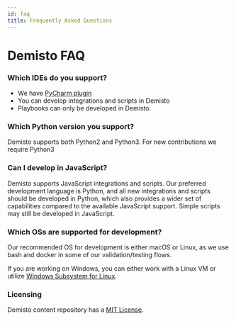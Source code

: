 ```yaml
---
id: faq
title: Frequently Asked Questions
---
```

# Demisto FAQ

### Which IDEs do you support?
- We have [PyCharm plugin](https://plugins.jetbrains.com/plugin/12093-demisto-add-on-for-pycharm)
- You can develop integrations and scripts in Demisto
- Playbooks can only be developed in Demisto.

### Which Python version you support?
Demisto supports both Python2 and Python3. For new contributions we require Python3

### Can I develop in JavaScript?
Demisto supports JavaScript integrations and scripts. Our preferred development language is Python, and all new integrations and scripts should be developed in Python, which also provides a wider set of capabilities compared to the available JavaScript support. Simple scripts may still be developed in JavaScript.

### Which OSs are supported for development?
Our recommended OS for development is either macOS or Linux, as we use bash and docker in some of our validation/testing flows.

If you are working on Windows, you can either work with a Linux VM or utilize [Windows Subsystem for Linux](https://docs.microsoft.com/en-us/windows/wsl/install-win10).

### Licensing
Demisto content repository has a [MIT License](https://github.com/demisto/content/blob/master/LICENSE).